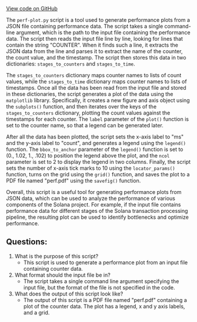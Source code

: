 [View code on GitHub](https://github.com/solana-labs/solana/blob/master/scripts/perf-plot.py)

The `perf-plot.py` script is a tool used to generate performance plots from a JSON file containing performance data. The script takes a single command-line argument, which is the path to the input file containing the performance data. The script then reads the input file line by line, looking for lines that contain the string "COUNTER". When it finds such a line, it extracts the JSON data from the line and parses it to extract the name of the counter, the count value, and the timestamp. The script then stores this data in two dictionaries: `stages_to_counters` and `stages_to_time`.

The `stages_to_counters` dictionary maps counter names to lists of count values, while the `stages_to_time` dictionary maps counter names to lists of timestamps. Once all the data has been read from the input file and stored in these dictionaries, the script generates a plot of the data using the `matplotlib` library. Specifically, it creates a new figure and axis object using the `subplots()` function, and then iterates over the keys of the `stages_to_counters` dictionary, plotting the count values against the timestamps for each counter. The `label` parameter of the `plot()` function is set to the counter name, so that a legend can be generated later.

After all the data has been plotted, the script sets the x-axis label to "ms" and the y-axis label to "count", and generates a legend using the `legend()` function. The `bbox_to_anchor` parameter of the `legend()` function is set to (0., 1.02, 1., .102) to position the legend above the plot, and the `ncol` parameter is set to 2 to display the legend in two columns. Finally, the script sets the number of x-axis tick marks to 10 using the `locator_params()` function, turns on the grid using the `grid()` function, and saves the plot to a PDF file named "perf.pdf" using the `savefig()` function.

Overall, this script is a useful tool for generating performance plots from JSON data, which can be used to analyze the performance of various components of the Solana project. For example, if the input file contains performance data for different stages of the Solana transaction processing pipeline, the resulting plot can be used to identify bottlenecks and optimize performance.
## Questions: 
 1. What is the purpose of this script?
    - This script is used to generate a performance plot from an input file containing counter data.
2. What format should the input file be in?
    - The script takes a single command line argument specifying the input file, but the format of the file is not specified in the code.
3. What does the output of this script look like?
    - The output of this script is a PDF file named "perf.pdf" containing a plot of the counter data. The plot has a legend, x and y axis labels, and a grid.